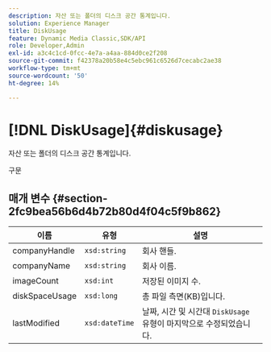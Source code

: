 ```yaml
---
description: 자산 또는 폴더의 디스크 공간 통계입니다.
solution: Experience Manager
title: DiskUsage
feature: Dynamic Media Classic,SDK/API
role: Developer,Admin
exl-id: a3c4c1cd-0fcc-4e7a-a4aa-884d0ce2f208
source-git-commit: f42378a20b58e4c5ebc961c6526d7cecabc2ae38
workflow-type: tm+mt
source-wordcount: '50'
ht-degree: 14%

---
```


# [!DNL DiskUsage]{#diskusage}

자산 또는 폴더의 디스크 공간 통계입니다.

구문

## 매개 변수 {#section-2fc9bea56b6d4b72b80d4f04c5f9b862}

| 이름 | 유형 | 설명 |
|---|---|---|
| companyHandle | `xsd:string` | 회사 핸들. |
| companyName | `xsd:string` | 회사 이름. |
| imageCount | `xsd:int` | 저장된 이미지 수. |
| diskSpaceUsage | `xsd:long` | 총 파일 측면(KB)입니다. |
| lastModified | `xsd:dateTime` | 날짜, 시간 및 시간대 `DiskUsage` 유형이 마지막으로 수정되었습니다. |
